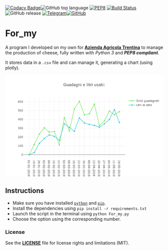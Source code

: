 [![Codacy Badge](https://api.codacy.com/project/badge/Grade/ee4174e8bde54a54b0131f732f0c955e)](https://www.codacy.com/app/rob93c/For_my?utm_source=github.com&amp;utm_medium=referral&amp;utm_content=rob93c/For_my&amp;utm_campaign=Badge_Grade)![GitHub top language](https://img.shields.io/github/languages/top/rob93c/RomRoamer.svg) [![PEP8](https://img.shields.io/badge/code%20style-PEP8-important.svg)](https://www.python.org/dev/peps/pep-0008/) [![Build Status](https://travis-ci.com/rob93c/For_my.svg?branch=master)](https://travis-ci.com/rob93c/For_my) ![GitHub release](https://img.shields.io/github/release/rob93c/For_my.svg?color=blueviolet) [![Telegram](https://img.shields.io/badge/write%20me-Telegram-%231974f2.svg)](t.me/rob93c)[![GitHub](https://img.shields.io/github/license/rob93c/For_my.svg?color=%237d8183)](https://opensource.org/licenses/MIT)

# For_my

A program I developed on my own for [**Azienda Agricola Trentina**](https://www.facebook.com/azagrtrentina) to manage the production of cheese, fully written with *Python 3* and _**PEP8 compliant**_.

It stores data in a `.csv` file and can manage it, generating a chart (using plotly).

![Sample graphic preview](sample/sample.png)

## Instructions

- Make sure you have installed [`python`](https://www.python.org/downloads/) and [`pip`](https://pip.pypa.io/en/stable/installing/).
- Install the dependencies using `pip install -r requirements.txt`
- Launch the script in the terminal using `python For_my.py`
- Choose the option using the corresponding number.

### License

See the [**LICENSE**](https://github.com/rob93c/RomRoamer/blob/master/LICENSE.md) file for license rights and limitations (MIT).